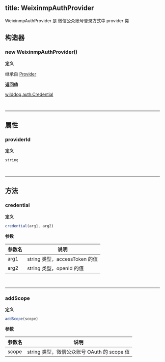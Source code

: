 
title: WeixinmpAuthProvider
---

WeixinmpAuthProvider 是 微信公众账号登录方式中 provider 类

## 构造器
### new WeixinmpAuthProvider()

**定义**

继承自 [Provider](/auth/Web/api/Provider.html)

**返回值**

[wilddog.auth.Credential](/auth/Web/api/Credential.html)

</br>

------

## 属性

### providerId

**定义**

```js
string
```
</br>

------

## 方法

### credential

**定义**

```js
credential(arg1, arg2)
```

**参数**

| 参数名  | 说明                       |
| ---- | ------------------------ |
| arg1 | string 类型，accessToken 的值 |
| arg2 | string 类型，openId 的值      |


</br>

------

### addScope

**定义**

```js
addScope(scope)
```

**参数**

| 参数名   | 说明                               |
| ----- | -------------------------------- |
| scope | string 类型，微信公众账号 OAuth 的 scope 值 |

